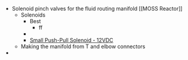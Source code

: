 - Solenoid pinch valves for the fluid routing manifold [[MOSS Reactor]]
	- Solenoids
		- Best
			- ff
		-
		- [Small Push-Pull Solenoid - 12VDC](https://www.adafruit.com/product/412)
	- Making the manifold from T and elbow connectors
-